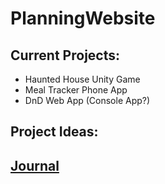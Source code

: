 # PlanningWebsite


## Current Projects:

- Haunted House Unity Game
- Meal Tracker Phone App
- DnD Web App (Console App?)

## Project Ideas:

## [Journal](JournalEntries/Home)
